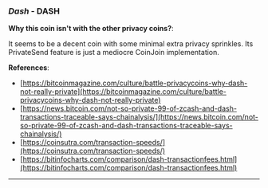 
### *Dash* - DASH

**Why this coin isn't with the other privacy coins?**: 

It seems to be a decent coin with some minimal extra privacy sprinkles. Its PrivateSend feature is just a mediocre CoinJoin implementation.

**References**:
- [https://bitcoinmagazine.com/culture/battle-privacycoins-why-dash-not-really-private](https://bitcoinmagazine.com/culture/battle-privacycoins-why-dash-not-really-private)
- [https://news.bitcoin.com/not-so-private-99-of-zcash-and-dash-transactions-traceable-says-chainalysis/](https://news.bitcoin.com/not-so-private-99-of-zcash-and-dash-transactions-traceable-says-chainalysis/)
- [https://coinsutra.com/transaction-speeds/](https://coinsutra.com/transaction-speeds/)
- [https://bitinfocharts.com/comparison/dash-transactionfees.html](https://bitinfocharts.com/comparison/dash-transactionfees.html)

---

